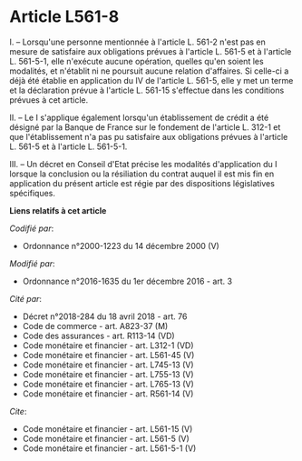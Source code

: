 # Article L561-8

I. – Lorsqu'une personne mentionnée à l'article L. 561-2 n'est pas en mesure de satisfaire aux obligations prévues à
l'article L. 561-5 et à l'article L. 561-5-1, elle n'exécute aucune opération, quelles qu'en soient les modalités, et
n'établit ni ne poursuit aucune relation d'affaires. Si celle-ci a déjà été établie en application du IV de l'article L.
561-5, elle y met un terme et la déclaration prévue à l'article L. 561-15 s'effectue dans les conditions prévues à cet
article. 

II. – Le I s'applique également lorsqu'un établissement de crédit a été désigné par la Banque de France sur le fondement de
l'article L. 312-1 et que l'établissement n'a pas pu satisfaire aux obligations prévues à l'article L. 561-5 et à l'article
L. 561-5-1. 

III. – Un décret en Conseil d'Etat précise les modalités d'application du I lorsque la conclusion ou la résiliation du
contrat auquel il est mis fin en application du présent article est régie par des dispositions législatives spécifiques.

**Liens relatifs à cet article**

_Codifié par_:

  - Ordonnance n°2000-1223 du 14 décembre 2000 (V)

_Modifié par_:

  - Ordonnance n°2016-1635 du 1er décembre 2016 - art. 3

_Cité par_:

  - Décret n°2018-284 du 18 avril 2018 - art. 76
  - Code de commerce - art. A823-37 (M)
  - Code des assurances - art. R113-14 (VD)
  - Code monétaire et financier - art. L312-1 (VD)
  - Code monétaire et financier - art. L561-45 (V)
  - Code monétaire et financier - art. L745-13 (V)
  - Code monétaire et financier - art. L755-13 (V)
  - Code monétaire et financier - art. L765-13 (V)
  - Code monétaire et financier - art. R561-14 (V)

_Cite_:

  - Code monétaire et financier - art. L561-15 (V)
  - Code monétaire et financier - art. L561-5 (V)
  - Code monétaire et financier - art. L561-5-1 (V)
